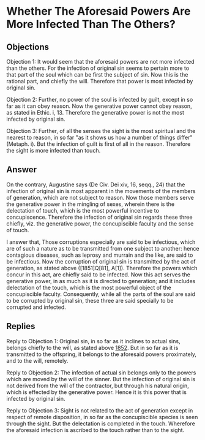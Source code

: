 # Whether The Aforesaid Powers Are More Infected Than The Others?

## Objections

Objection 1: It would seem that the aforesaid powers are not more infected than the others. For the infection of original sin seems to pertain more to that part of the soul which can be first the subject of sin. Now this is the rational part, and chiefly the will. Therefore that power is most infected by original sin.

Objection 2: Further, no power of the soul is infected by guilt, except in so far as it can obey reason. Now the generative power cannot obey reason, as stated in Ethic. i, 13. Therefore the generative power is not the most infected by original sin.

Objection 3: Further, of all the senses the sight is the most spiritual and the nearest to reason, in so far "as it shows us how a number of things differ" (Metaph. i). But the infection of guilt is first of all in the reason. Therefore the sight is more infected than touch.

## Answer

On the contrary, Augustine says (De Civ. Dei xiv, 16, seqq., 24) that the infection of original sin is most apparent in the movements of the members of generation, which are not subject to reason. Now those members serve the generative power in the mingling of sexes, wherein there is the delectation of touch, which is the most powerful incentive to concupiscence. Therefore the infection of original sin regards these three chiefly, viz. the generative power, the concupiscible faculty and the sense of touch.

I answer that, Those corruptions especially are said to be infectious, which are of such a nature as to be transmitted from one subject to another: hence contagious diseases, such as leprosy and murrain and the like, are said to be infectious. Now the corruption of original sin is transmitted by the act of generation, as stated above ([1851]Q[81], A[1]). Therefore the powers which concur in this act, are chiefly said to be infected. Now this act serves the generative power, in as much as it is directed to generation; and it includes delectation of the touch, which is the most powerful object of the concupiscible faculty. Consequently, while all the parts of the soul are said to be corrupted by original sin, these three are said specially to be corrupted and infected.

## Replies

Reply to Objection 1: Original sin, in so far as it inclines to actual sins, belongs chiefly to the will, as stated above [1852](A[3]). But in so far as it is transmitted to the offspring, it belongs to the aforesaid powers proximately, and to the will, remotely.

Reply to Objection 2: The infection of actual sin belongs only to the powers which are moved by the will of the sinner. But the infection of original sin is not derived from the will of the contractor, but through his natural origin, which is effected by the generative power. Hence it is this power that is infected by original sin.

Reply to Objection 3: Sight is not related to the act of generation except in respect of remote disposition, in so far as the concupiscible species is seen through the sight. But the delectation is completed in the touch. Wherefore the aforesaid infection is ascribed to the touch rather than to the sight.